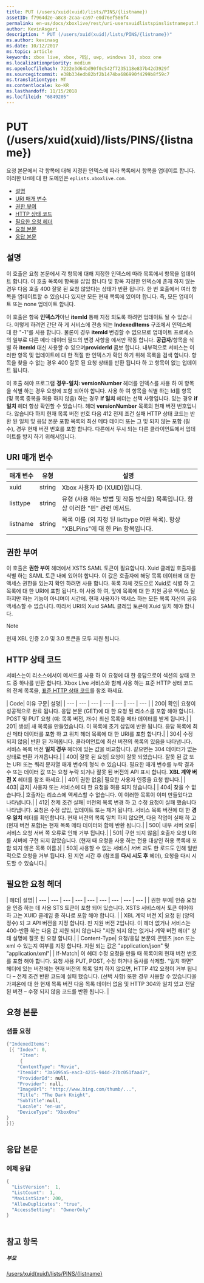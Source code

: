 ```yaml
---
title: PUT (/users/xuid(xuid)/lists/PINS/{listname})
assetID: f7964d2e-a8c8-2caa-ca97-e0d76ef586f4
permalink: en-us/docs/xboxlive/rest/uri-usersxuidlistspinslistnameput.html
author: KevinAsgari
description: " PUT (/users/xuid(xuid)/lists/PINS/{listname})"
ms.author: kevinasg
ms.date: 10/12/2017
ms.topic: article
keywords: xbox live, xbox, 게임, uwp, windows 10, xbox one
ms.localizationpriority: medium
ms.openlocfilehash: 7222e3d64bd90f0c542f7235118e837b42d3929f
ms.sourcegitcommit: e38b334edb82bf2b1474ba686990f4299b8f59c7
ms.translationtype: MT
ms.contentlocale: ko-KR
ms.lasthandoff: 11/15/2018
ms.locfileid: "6849205"
---
```

# <a name="put-usersxuidxuidlistspinslistname"></a>PUT (/users/xuid(xuid)/lists/PINS/{listname})
요청 본문에서 각 항목에 대해 지정한 인덱스에 따라 목록에서 항목을 업데이트 합니다. 이러한 Uri에 대 한 도메인은 `eplists.xboxlive.com`.
 
  * [설명](#ID4EV)
  * [URI 매개 변수](#ID4E1B)
  * [권한 부여](#ID4EFC)
  * [HTTP 상태 코드](#ID4ESC)
  * [필요한 요청 헤더](#ID4EPH)
  * [요청 본문](#ID4EGBAC)
  * [응답 본문](#ID4EWBAC)
 
<a id="ID4EV"></a>

 
## <a name="remarks"></a>설명
 
이 호출은 요청 본문에서 각 항목에 대해 지정한 인덱스에 따라 목록에서 항목을 업데이트 합니다. 이 호출 목록에 항목을 삽입 합니다 및 항목 지정한 인덱스에 존재 하지 않는 경우 다음 호출 400 잘못 된 요청 않았다는 상태가 반환 됩니다. 한 번 호출에서 여러 항목을 업데이트할 수 있습니다 있지만 모든 현재 목록에 있어야 합니다. 즉, 모든 업데이트 또는 none 업데이트 합니다.
 
이 호출은 항목 **인덱스가**아닌 **itemId** 통해 지정 되도록 하려면 업데이트 될 수 있습니다. 이렇게 하려면 간단 하 게 서비스에 전송 되는 **IndexedItems** 구조에서 인덱스에 대 한 "-1"를 사용 합니다. 물론이 경우 **itemId** 변경할 수 없으므로 업데이트 프로세스의 일부로 다른 메타 데이터 필드의 변경 사항을 에서만 작동 합니다. **공급자**/항목을 식별 하 **itemId** 대신 사용할 수 있으며**providerId** 콤보 합니다. 내부적으로 서비스는 이러한 항목 및 업데이트에 대 한 적절 한 인덱스가 확인 하기 위해 목록을 검색 합니다. 항목을 찾을 수 없는 경우 400 잘못 된 요청 상태를 반환 됩니다 하 고 항목이 없는 업데이트 됩니다.
 
이 호출 해야 프로그램 **경우-일치: versionNumber** 헤더를 인덱스를 사용 하 여 항목을 식별 하는 경우 요청에 포함 되어야 합니다. 사용 하 여 항목을 식별 하는 Id를 항목 (및 목록 중복을 허용 하지 않음) 하는 경우 **If 일치** 헤더는 선택 사항입니다. 있는 경우 **if 일치** 헤더 항상 확인할 수 있습니다. 헤더 **versionNumber** 목록의 현재 버전 번호입니다. 않습니다 하지 현재 목록 버전 번호 다음 412 전제 조건 실패 HTTP 상태 코드는 반환 된 일치 및 응답 본문 포함 목록의 최신 메타 데이터 또는 그 및 되지 않는 포함 (필수), 경우 현재 버전 번호를 포함 합니다. 다른에서 무시 되는 다른 클라이언트에서 업데이트를 방지 하기 위해서입니다.
  
<a id="ID4E1B"></a>

 
## <a name="uri-parameters"></a>URI 매개 변수
 
| 매개 변수| 유형| 설명| 
| --- | --- | --- | 
| xuid| string| Xbox 사용자 ID (XUID)입니다.| 
| listtype| string| 유형 (사용 하는 방법 및 작동 방식을) 목록입니다. 항상 이러한 "핀" 관련 메서드.| 
| listname| string| 목록 이름 (의 지정 된 listtype 어떤 목록). 항상 "XBLPins"에 대 한 Pin 항목입니다.| 
  
<a id="ID4EFC"></a>

 
## <a name="authorization"></a>권한 부여
 
이 호출은 **권한 부여** 헤더에서 XSTS SAML 토큰이 필요합니다. Xuid 클레임 호출자를 식별 하는 SAML 토큰 내에 있어야 합니다. 이 값은 호출자에 해당 목록 데이터에 대 한 액세스 권한을 있는지 확인 하려면 사용 합니다. 목록 자체 것도으로 Xuid로 식별 하 고 목록에 대 한 URI에 포함 됩니다. 이 사용 하 여, 앞에 목록에 대 한 지원 공유 액세스 될 하지만 하는 기능이 아니며이 시간에. 현재 사용자가 액세스 하는 모든 목록 자신의 공유 액세스할 수 없습니다. 따라서 URI의 Xuid SAML 클레임 토큰에 Xuid 일치 해야 합니다. 

> [!NOTE] 
> 현재 XBL 인증 2.0 및 3.0 토큰을 모두 지원 됩니다. 


  
<a id="ID4ESC"></a>

 
## <a name="http-status-codes"></a>HTTP 상태 코드
 
서비스는이 리소스에서이 메서드를 사용 하 여 요청에 대 한 응답으로이 섹션의 상태 코드 중 하나를 반환 합니다. Xbox Live 서비스와 함께 사용 하는 표준 HTTP 상태 코드의 전체 목록을, [표준 HTTP 상태 코드](../../additional/httpstatuscodes.md)를 참조 하세요.
 
| Code| 이유 구문| 설명| 
| --- | --- | --- | --- | --- | --- | --- | 
| 200| 확인| 요청이 성공적으로 완료 됩니다. 응답 본문 (GET)에 대 한 요청 된 리소스를 포함 해야 합니다. POST 및 PUT 요청 (예: 목록 버전, 개수) 최신 목록을 메타 데이터를 받게 됩니다.| 
| 201| 생성| 새 목록을 만들었습니다. 이 목록에 초기 삽입에 반환 됩니다. 응답 목록에 최신 메타 데이터를 포함 하 고 위치 헤더 목록에 대 한 URI를 포함 합니다.| 
| 304| 수정 되지 않음| 반환 된 가져옵니다. 클라이언트에 최신 버전의 목록의 있음을 나타냅니다. 서비스 목록 버전 <b>일치 경우</b> 헤더에 있는 값을 비교합니다. 같으면는 304 데이터가 없는 상태로 반환 가져옵니다.| 
| 400| 잘못 된 요청| 요청이 잘못 되었습니다. 잘못 된 값 또는 URI 또는 쿼리 문자열 매개 변수의 형식 수 있습니다. 필요한 매개 변수를 누락 결과 수 또는 데이터 값 또는 요청 누락 되거나 잘못 된 버전의 API 표시 합니다. <b>XBL 계약 버전 X</b> 헤더를 참조 하세요.| 
| 401| 권한 없음| 필요한 사용자 인증을 요청 합니다.| 
| 403| 금지| 사용자 또는 서비스에 대 한 요청을 허용 되지 않습니다.| 
| 404| 찾을 수 없습니다.| 호출자는 리소스에 액세스할 수 없습니다. 이 이러한 목록이 이미 만들었다고 나타냅니다.| 
| 412| 전제 조건 실패| 버전의 목록 변경 하 고 수정 요청이 실패 했습니다 나타냅니다. 요청은 수정 삽입, 업데이트 또는 제거 됩니다. 서비스 목록 버전에 대 한 <b>경우 일치</b> 헤더를 확인합니다. 현재 버전의 목록 일치 하지 않으면, 다음 작업이 실패 하 고 (현재 버전 포함)는 현재 목록 메타 데이터와 함께 반환 됩니다.| 
| 500| 내부 서버 오류| 서비스 요청 서버 쪽 오류로 인해 거부 됩니다.| 
| 501| 구현 되지 않음| 호출자 요청 URI를 서버에 구현 되지 않았습니다. (현재 때 요청을 사용 하는 전용 대상인 허용 목록에 포함 되지 않은 목록 이름.)| 
| 503| 사용할 수 없는 서비스| 서버 과도 한 로드도 인해 일반적으로 요청을 거부 됩니다. 된 지연 시간 후 (참조를 <b>다시 시도 후</b> 헤더), 요청을 다시 시도할 수 있습니다.| 
  
<a id="ID4EPH"></a>

 
## <a name="required-request-headers"></a>필요한 요청 헤더
 
| 헤더| 설명| 
| --- | --- | --- | --- | --- | --- | --- | --- | --- | 
| 권한 부여| 인증 요청을 인증 하는 데 사용 STS 토큰이 포함 되어 있습니다. XSTS 서비스에서 토큰 이어야 하 고는 XUID 클레임 중 하나로 포함 해야 합니다. | 
| XBL 계약 버전 X| 요청 된 (양의 정수) 되 고 API 버전을 지정 합니다. 핀 지원 버전 2입니다. 이 헤더 없거나 서비스는 400-반환 하는 다음 값 지원 되지 않습니다 "지원 되지 않는 없거나 계약 버전 헤더" 상태 설명에 잘못 된 요청 합니다.| 
| Content-Type| 요청/응답 본문의 콘텐츠 json 또는 xml 수 있는지 여부를 지정 합니다. 지원 되는 값은 "application/json" 및 "application/xml"| 
| If-Match| 이 헤더 수정 요청을 만들 때 목록이의 현재 버전 번호를 포함 해야 합니다. 요청 사용 PUT, POST, 수정 하거나 동사를 삭제할. "일치 하면" 헤더에 있는 버전에는 현재 버전의 목록 일치 하지 않으면, HTTP 412 요청이 거부 됩니다 – 전제 조건 반환 코드에 실패 했습니다. (선택 사항) 또한 경우 사용할 수 있습니다을 가져온에 대 한 현재 목록 버전 다음 목록 데이터 없음 및 HTTP 304와 일치 있고 전달된 버전 – 수정 되지 않음 코드를 반환 됩니다. | 
  
<a id="ID4EGBAC"></a>

 
## <a name="request-body"></a>요청 본문
 
<a id="ID4EMBAC"></a>

 
### <a name="sample-request"></a>샘플 요청
 

```cpp
{"IndexedItems":
 [{ "Index": 0, 
     "Item": 
     {
    "ContentType": "Movie",
    "ItemId": "3a5095a5-eac3-4215-944d-27bc051faa47",
    "ProviderId": null,
    "Provider": null,
    "ImageUrl": "http://www.bing.com/thumb/...",
    "Title": "The Dark Knight",
    "SubTitle":null, 
    "Locale": "en-us",
    "DeviceType": "XboxOne"
}
}]}      
      
```

   
<a id="ID4EWBAC"></a>

 
## <a name="response-body"></a>응답 본문
 
<a id="ID4E3BAC"></a>

 
### <a name="sample-response"></a>예제 응답
 

```cpp
{
  "ListVersion":  1,
  "ListCount":  1,
  "MaxListSize": 200,
  "AllowDuplicates": "true",
  "AccessSetting":  "OwnerOnly"
}        
         
```

   
<a id="ID4EGCAC"></a>

 
## <a name="see-also"></a>참고 항목
 
<a id="ID4EICAC"></a>

 
##### <a name="parent"></a>부모 

[/users/xuid(xuid)/lists/PINS/{listname}](uri-usersxuidlistspinslistname.md)

   